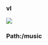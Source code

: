 ### vl

[![](https://www.herokucdn.com/deploy/button.png)](https://heroku.com/deploy?template=https://github.com/C5ucgwuiu/fwqfea.git)

### Path:/music